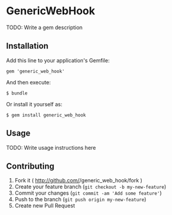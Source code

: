 # GenericWebHook

TODO: Write a gem description

## Installation

Add this line to your application's Gemfile:

    gem 'generic_web_hook'

And then execute:

    $ bundle

Or install it yourself as:

    $ gem install generic_web_hook

## Usage

TODO: Write usage instructions here

## Contributing

1. Fork it ( http://github.com/<my-github-username>/generic_web_hook/fork )
2. Create your feature branch (`git checkout -b my-new-feature`)
3. Commit your changes (`git commit -am 'Add some feature'`)
4. Push to the branch (`git push origin my-new-feature`)
5. Create new Pull Request
